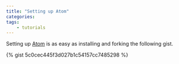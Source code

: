 ```yaml
---
title: "Setting up Atom"
categories:
tags:
    - tutorials
---
```


Setting up [Atom](https://atom.io/) is as easy as installing and forking the following gist.

{% gist 5c0cec445f3d027b1c54157cc7485298 %}
